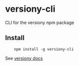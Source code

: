 versiony-cli
============

CLI for the versiony npm package

Install
-------

```
    npm install -g versiony-cli
```

See [versiony docs](https://github.com/radubrehar/versiony/blob/master/README.md)

